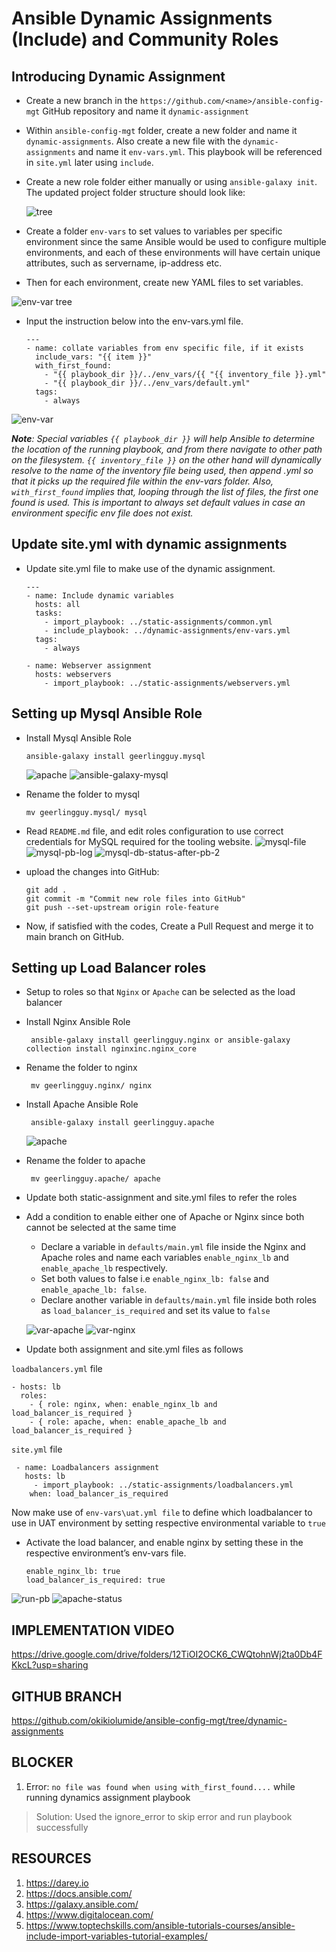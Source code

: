 # Ansible Dynamic Assignments (Include) and Community Roles

## Introducing Dynamic Assignment

- Create a new branch in the `https://github.com/<name>/ansible-config-mgt` GitHub repository and name it `dynamic-assignment`
- Within `ansible-config-mgt` folder, create a new folder and name it `dynamic-assignments`. Also create a new file with the `dynamic-assignments` and name it `env-vars.yml`. 
This playbook will be referenced in `site.yml` later using `include`.
- Create a new role folder either manually or using `ansible-galaxy init`. The updated project folder structure should look like:

  ![tree](https://user-images.githubusercontent.com/30922643/115919656-09f14a80-a471-11eb-91b8-763a5f974b09.PNG)

- Create a folder `env-vars` to set values to variables per specific environment since the same Ansible would be used to configure multiple environments, and each of these environments will have certain unique attributes, such as servername, ip-address etc.
- Then for each environment, create new YAML files to set variables. 

![env-var tree](https://user-images.githubusercontent.com/30922643/115921530-84bb6500-a473-11eb-9378-6572ab4c4ecf.PNG)

- Input the instruction below into the env-vars.yml file.

      ---
      - name: collate variables from env specific file, if it exists
        include_vars: "{{ item }}"
        with_first_found:
          - "{{ playbook_dir }}/../env_vars/{{ "{{ inventory_file }}.yml"
          - "{{ playbook_dir }}/../env_vars/default.yml"
        tags:
          - always

![env-var ](https://user-images.githubusercontent.com/30922643/115923380-0dd39b80-a476-11eb-937e-a7f1040f296a.PNG)

***Note**: Special variables `{{ playbook_dir }}` will help Ansible to determine the location of the running playbook, and from there navigate to other path on the filesystem. `{{ inventory_file }}` on the other hand will dynamically resolve to the name of the inventory file being used, then append .yml so that it picks up the required file within the env-vars folder.
Also, `with_first_found` implies that, looping through the list of files, the first one found is used. This is important to always set default values in case an environment specific env file does not exist.*

## Update site.yml with dynamic assignments

- Update site.yml file to make use of the dynamic assignment.

      ---
      - name: Include dynamic variables 
        hosts: all
        tasks:
          - import_playbook: ../static-assignments/common.yml 
          - include_playbook: ../dynamic-assignments/env-vars.yml
        tags:
          - always

      - name: Webserver assignment
        hosts: webservers
          - import_playbook: ../static-assignments/webservers.yml

## Setting up Mysql Ansible Role

- Install Mysql Ansible Role 

      ansible-galaxy install geerlingguy.mysql 
      
   ![apache](https://user-images.githubusercontent.com/30922643/116758578-47714d00-aa08-11eb-8ffe-cbbaf93dee08.PNG)
![ansible-galaxy-mysql](https://user-images.githubusercontent.com/30922643/116758499-12fd9100-aa08-11eb-8b9f-2a185c3c3514.PNG)

- Rename the folder to mysql

      mv geerlingguy.mysql/ mysql
      
- Read `README.md` file, and edit roles configuration to use correct credentials for MySQL required for the tooling website.
 ![mysql-file](https://user-images.githubusercontent.com/30922643/115928087-7b36fa80-a47d-11eb-8a65-9dc4e9f26693.PNG)
![mysql-pb-log](https://user-images.githubusercontent.com/30922643/116758675-7e476300-aa08-11eb-8f45-77808e2a297e.PNG)
![mysql-db-status-after-pb-2](https://user-images.githubusercontent.com/30922643/116758700-88696180-aa08-11eb-8e5b-33c714cdbb92.PNG)



- upload the changes into GitHub:

      git add .
      git commit -m "Commit new role files into GitHub"
      git push --set-upstream origin role-feature
 
 - Now, if satisfied with the codes, Create a Pull Request and merge it to main branch on GitHub.

## Setting up Load Balancer roles

- Setup to roles so that `Nginx` or `Apache` can be selected as the load balancer
- Install Nginx Ansible Role

       ansible-galaxy install geerlingguy.nginx or ansible-galaxy collection install nginxinc.nginx_core

- Rename the folder to nginx

       mv geerlingguy.nginx/ nginx
       
- Install Apache Ansible Role

       ansible-galaxy install geerlingguy.apache 
       
    ![apache](https://user-images.githubusercontent.com/30922643/116758614-58ba5980-aa08-11eb-9139-243225eb3946.PNG)


- Rename the folder to apache

       mv geerlingguy.apache/ apache
       
- Update both static-assignment and site.yml files to refer the roles
- Add a condition to enable either one of Apache or Nginx since both cannot be selected at the same time
    -  Declare a variable in `defaults/main.yml` file inside the Nginx and Apache roles and name each variables `enable_nginx_lb` and `enable_apache_lb` respectively.
    -  Set both values to false i.e `enable_nginx_lb: false` and `enable_apache_lb: false`.
    -  Declare another variable in `defaults/main.yml` file inside both roles as `load_balancer_is_required` and set its value to `false`
    
    ![var-apache](https://user-images.githubusercontent.com/30922643/116752264-3bcc5900-a9fd-11eb-87ba-a8bfb4651fe9.PNG)
    ![var-nginx](https://user-images.githubusercontent.com/30922643/116752276-40910d00-a9fd-11eb-871f-395ee5abe98e.PNG)

- Update both assignment and site.yml files as follows
  
 `loadbalancers.yml` file

    - hosts: lb
      roles:
        - { role: nginx, when: enable_nginx_lb and load_balancer_is_required }
        - { role: apache, when: enable_apache_lb and load_balancer_is_required }

`site.yml` file

     - name: Loadbalancers assignment
       hosts: lb
         - import_playbook: ../static-assignments/loadbalancers.yml
        when: load_balancer_is_required  
        
Now make use of `env-vars\uat.yml file` to define which loadbalancer to use in UAT environment by setting respective environmental variable to `true`

- Activate the load balancer, and enable nginx by setting these in the respective environment’s env-vars file.

      enable_nginx_lb: true
      load_balancer_is_required: true

![run-pb](https://user-images.githubusercontent.com/30922643/116758443-f06b7800-aa07-11eb-8c61-3842c770eca1.PNG)
![apache-status](https://user-images.githubusercontent.com/30922643/116758631-6374ee80-aa08-11eb-9c3a-3cc0e78cda08.PNG)


## IMPLEMENTATION VIDEO
https://drive.google.com/drive/folders/12TiOI2OCK6_CWQtohnWj2ta0Db4FKkcL?usp=sharing

## GITHUB BRANCH
https://github.com/okikiolumide/ansible-config-mgt/tree/dynamic-assignments

## BLOCKER
1. Error: `no file was found when using with_first_found....` while running dynamics assignment playbook
>Solution: Used the ignore_error to skip error and run playbook successfully

## RESOURCES
1. https://darey.io
2. https://docs.ansible.com/
3. https://galaxy.ansible.com/
4. https://www.digitalocean.com/
5. https://www.toptechskills.com/ansible-tutorials-courses/ansible-include-import-variables-tutorial-examples/
